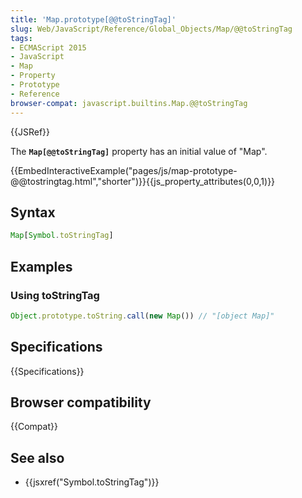 ```yaml
---
title: 'Map.prototype[@@toStringTag]'
slug: Web/JavaScript/Reference/Global_Objects/Map/@@toStringTag
tags:
- ECMAScript 2015
- JavaScript
- Map
- Property
- Prototype
- Reference
browser-compat: javascript.builtins.Map.@@toStringTag
---
```

{{JSRef}}

The **`Map[@@toStringTag]`** property has an initial value of "Map".

{{EmbedInteractiveExample("pages/js/map-prototype-@@tostringtag.html","shorter")}}{{js_property_attributes(0,0,1)}}

## Syntax

```js
Map[Symbol.toStringTag]
```

## Examples

### Using toStringTag

```js
Object.prototype.toString.call(new Map()) // "[object Map]"
```

## Specifications

{{Specifications}}

## Browser compatibility

{{Compat}}

## See also

- {{jsxref("Symbol.toStringTag")}}
